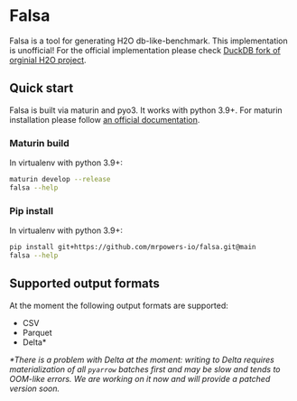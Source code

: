 # Falsa

Falsa is a tool for generating H2O db-like-benchmark.
This implementation is unofficial! For the official implementation please check [DuckDB fork of orginial H2O project](https://github.com/duckdblabs/db-benchmark/tree/main/_data).

## Quick start

Falsa is built via maturin and pyo3. It works with python 3.9+. For maturin installation please follow [an official documentation](https://www.maturin.rs/installation).

### Maturin build

In virtualenv with python 3.9+:

```sh
maturin develop --release
falsa --help
```

### Pip install

In virtualenv with python 3.9+:
```sh
pip install git+https://github.com/mrpowers-io/falsa.git@main
falsa --help
```

## Supported output formats

At the moment the following output formats are supported:

- CSV
- Parquet
- Delta*

_*There is a problem with Delta at the moment: writing to Delta requires materialization of all `pyarrow` batches first and may be slow and tends to OOM-like errors. We are working on it now and will provide a patched version soon._

